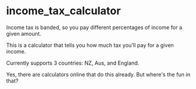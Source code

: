# income_tax_calculator
Income tax is banded, so you pay different percentages of income for a given amount.

This is a calculator that tells you how much tax you'll pay for a given income.

Currently supports 3 countries: NZ, Aus, and England.

Yes, there are calculators online that do this already. But where's the fun in that?
